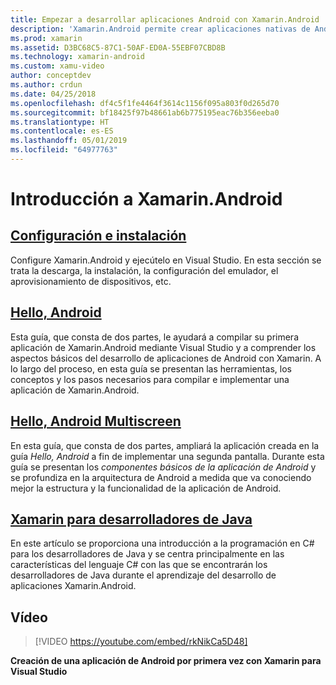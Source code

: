 ```yaml
---
title: Empezar a desarrollar aplicaciones Android con Xamarin.Android
description: 'Xamarin.Android permite crear aplicaciones nativas de Android con los mismos controles de interfaz de usuario disponibles en Java, pero con la flexibilidad y la elegancia de un lenguaje moderno (C#), la eficacia de la biblioteca de clases base (BCL) de .NET y un IDE de primera clase a su alcance: Visual Studio. En esta serie se presentan los conceptos básicos del desarrollo de Xamarin.Android. Va desde la instalación hasta la compilación de su primera aplicación.'
ms.prod: xamarin
ms.assetid: D3BC68C5-87C1-50AF-ED0A-55EBF07CBD8B
ms.technology: xamarin-android
ms.custom: xamu-video
author: conceptdev
ms.author: crdun
ms.date: 04/25/2018
ms.openlocfilehash: df4c5f1fe4464f3614c1156f095a803f0d265d70
ms.sourcegitcommit: bf18425f97b48661ab6b775195eac76b356eeba0
ms.translationtype: HT
ms.contentlocale: es-ES
ms.lasthandoff: 05/01/2019
ms.locfileid: "64977763"
---
```

# <a name="get-started-with-xamarinandroid"></a>Introducción a Xamarin.Android

## <a name="setup-and-installationandroidget-startedinstallationindexmd"></a>[Configuración e instalación](~/android/get-started/installation/index.md)

Configure Xamarin.Android y ejecútelo en Visual Studio. En esta sección se trata la descarga, la instalación, la configuración del emulador, el aprovisionamiento de dispositivos, etc.

## <a name="hello-androidandroidget-startedhello-androidindexmd"></a>[Hello, Android](~/android/get-started/hello-android/index.md)

Esta guía, que consta de dos partes, le ayudará a compilar su primera aplicación de Xamarin.Android mediante Visual Studio y a comprender los aspectos básicos del desarrollo de aplicaciones de Android con Xamarin.
A lo largo del proceso, en esta guía se presentan las herramientas, los conceptos y los pasos necesarios para compilar e implementar una aplicación de Xamarin.Android.

## <a name="hello-android-multiscreenandroidget-startedhello-android-multiscreenindexmd"></a>[Hello, Android Multiscreen](~/android/get-started/hello-android-multiscreen/index.md)

En esta guía, que consta de dos partes, ampliará la aplicación creada en la guía _Hello, Android_ a fin de implementar una segunda pantalla. Durante esta guía se presentan los *componentes básicos de la aplicación de Android* y se profundiza en la arquitectura de Android a medida que va conociendo mejor la estructura y la funcionalidad de la aplicación de Android.

## <a name="xamarin-for-java-developersandroidget-startedjava-developersmd"></a>[Xamarin para desarrolladores de Java](~/android/get-started/java-developers.md)

En este artículo se proporciona una introducción a la programación en C# para los desarrolladores de Java y se centra principalmente en las características del lenguaje C# con las que se encontrarán los desarrolladores de Java durante el aprendizaje del desarrollo de aplicaciones Xamarin.Android.

## <a name="video"></a>Vídeo

> [!VIDEO https://youtube.com/embed/rkNikCa5D48]

**Creación de una aplicación de Android por primera vez con Xamarin para Visual Studio**